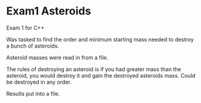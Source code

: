# Exam1 Asteroids
 Exam 1 for C++

Was tasked to find the order and minimum starting mass needed to destroy a bunch of asteroids.  

Asteroid masses were read in from a file.

The rules of destroying an asteroid is if you had greater mass than the asteroid, you would destroy it and gain the destroyed asteroids mass.  Could be destroyed in any order.

Results put into a file.

